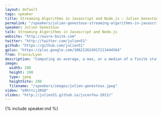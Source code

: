 ```yaml
---
layout: default
tags: speaker
title: Streaming Algorithms in Javascript and Node.js – Julien Genestoux
permalink: "/speakers/julien-genestoux-streaming-algorithms-in-javascript-and-nodejs.html"
speaker: Julien Genestoux
talk: Streaming Algorithms in Javascript and Node.js
website: "http://ouvre-boite.com"
twitter: "http://twitter.com/julien51"
github: "https://github.com/julien51"
gplus: "https://plus.google.com/106212624917213444564"
from: France/Lyon
description: "Computing an average, a max, or a median of a finite state is easy and we all know how to achieve it. However, computing an average, a max or a median for a stream is much more complex. Even solutions like 'sliding windows' who only consider a subset of the stream at any given time may be too expensive to us.\n\nScientists (yay!) have been working on such problems for years and we will introduce you to some of these techniques, including the secretary algorithm, lossy counting, or the greedy algorithm!"
image:
  width: 200
  height: 200
  type: jpeg
  heightSite: 200
  filename: "/speakers/images/julien-genestoux.jpeg"
video: "e9httij2RG0"
slides: "http://julien51.github.io/jsconfeu-2013/"
---
```


{% include speaker.md %}
